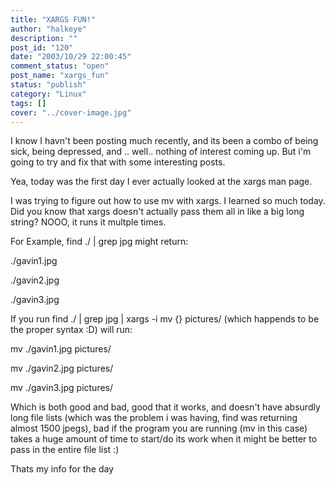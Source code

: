 ```yaml
---
title: "XARGS FUN!"
author: "halkeye"
description: ""
post_id: "120"
date: "2003/10/29 22:00:45"
comment_status: "open"
post_name: "xargs_fun"
status: "publish"
category: "Linux"
tags: []
cover: "../cover-image.jpg"
---
```


I know I havn't been posting much recently, and its been a combo of being sick, being depressed, and .. well.. nothing of interest coming up. But i'm going to try and fix that with some interesting posts.

Yea, today was the first day I ever actually looked at the xargs man page.

I was trying to figure out how to use mv with xargs. I learned so much today. Did you know that xargs doesn't actually pass them all in like a big long string? NOOO, it runs it multple times.  

For Example, find ./ | grep jpg might return:

./gavin1.jpg  

./gavin2.jpg  

./gavin3.jpg

If you run find ./ | grep jpg | xargs -i mv {} pictures/ (which happends to be the proper syntax :D) will run:

mv ./gavin1.jpg pictures/  

mv ./gavin2.jpg pictures/  

mv ./gavin3.jpg pictures/

Which is both good and bad, good that it works, and doesn't have absurdly long file lists (which was the problem i was having, find was returning almost 1500 jpegs), bad if the program you are running (mv in this case) takes a huge amount of time to start/do its work when it might be better to pass in the entire file list :)

Thats my info for the day